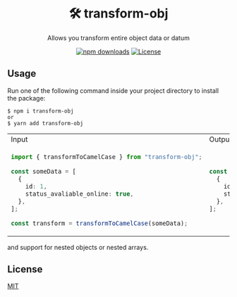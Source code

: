 <div align="center">
<h1 id="toc">🛠 transform-obj</h1>
<p>Allows you transform entire object data or datum</p>
</div>

<div align="center">

<!-- prettier-ignore-start -->

[![npm downloads](https://img.shields.io/npm/dw/transform-obj)](https://www.npmjs.com/package/transform-obj/v/latest)
[![License](https://img.shields.io/github/license/ioofy/transform-obj)](https://github.com/ioofy/transform-obj/blob/main/LICENSE)

<!-- prettier-ignore-end -->

</div>

## Usage

Run one of the following command inside your project directory to install the package:

    $ npm i transform-obj
    or
    $ yarn add transform-obj

<table>
<tr>
<td>Input</td>
<td>Output</td>
</tr>
<tr>
<td>

```typescript
import { transformToCamelCase } from "transform-obj";

const someData = [
  {
    id: 1,
    status_avaliable_online: true,
  },
];

const transform = transformToCamelCase(someData);
```

</td>

<td>

```typescript
const someData = [
  {
    id: 1,
    statusAvaliableOnline: true,
  },
];
```

</td>
</tr>
</table>

and support for nested objects or nested arrays.

## License

[MIT](./LICENSE)
